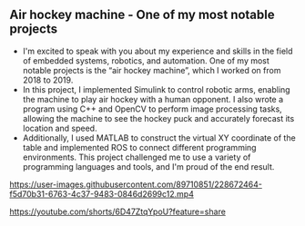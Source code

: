 ## Air hockey machine - One of my most notable projects
* I'm excited to speak with you about my experience and skills in the field of embedded systems, robotics, and automation. One of my most notable projects is the “air hockey machine”, which I worked on from 2018 to 2019.
* In this project, I implemented Simulink to control robotic arms, enabling the machine to play air hockey with a human opponent. I also wrote a program using C++ and OpenCV to perform image processing tasks, allowing the machine to see the hockey puck and accurately forecast its location and speed.
* Additionally, I used MATLAB to construct the virtual XY coordinate of the table and implemented ROS to connect different programming environments. This project challenged me to use a variety of programming languages and tools, and I'm proud of the end result.

https://user-images.githubusercontent.com/89710851/228672464-f5d70b31-6763-4c37-9483-0846d2699c12.mp4

https://youtube.com/shorts/6D47ZtqYpoU?feature=share
